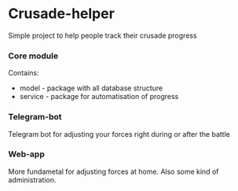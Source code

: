 # Crusade-helper
Simple project to help people track their crusade progress

### Core module
Contains: 
* model - package with all database structure
* service - package for automatisation of progress   

### Telegram-bot 
Telegram bot for adjusting your forces right during or after the battle

### Web-app
More fundametal for adjusting forces at home. Also some kind of administration. 